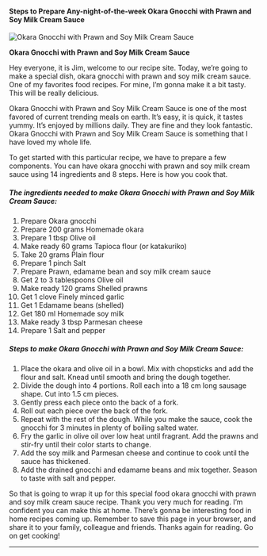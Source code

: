             

#### Steps to Prepare Any-night-of-the-week Okara Gnocchi with Prawn and Soy Milk Cream Sauce

![Okara Gnocchi with Prawn and Soy Milk Cream Sauce](https://img-global.cpcdn.com/recipes/6136839059537920/751x532cq70/okara-gnocchi-with-prawn-and-soy-milk-cream-sauce-recipe-main-photo.jpg)

**Okara Gnocchi with Prawn and Soy Milk Cream Sauce**

Hey everyone, it is Jim, welcome to our recipe site. Today, we’re going to make a special dish, okara gnocchi with prawn and soy milk cream sauce. One of my favorites food recipes. For mine, I’m gonna make it a bit tasty. This will be really delicious.

Okara Gnocchi with Prawn and Soy Milk Cream Sauce is one of the most favored of current trending meals on earth. It’s easy, it is quick, it tastes yummy. It’s enjoyed by millions daily. They are fine and they look fantastic. Okara Gnocchi with Prawn and Soy Milk Cream Sauce is something that I have loved my whole life.

To get started with this particular recipe, we have to prepare a few components. You can have okara gnocchi with prawn and soy milk cream sauce using 14 ingredients and 8 steps. Here is how you cook that.

##### The ingredients needed to make Okara Gnocchi with Prawn and Soy Milk Cream Sauce:

1.  Prepare Okara gnocchi
2.  Prepare 200 grams Homemade okara
3.  Prepare 1 tbsp Olive oil
4.  Make ready 60 grams Tapioca flour (or katakuriko)
5.  Take 20 grams Plain flour
6.  Prepare 1 pinch Salt
7.  Prepare Prawn, edamame bean and soy milk cream sauce
8.  Get 2 to 3 tablespoons Olive oil
9.  Make ready 120 grams Shelled prawns
10.  Get 1 clove Finely minced garlic
11.  Get 1 Edamame beans (shelled)
12.  Get 180 ml Homemade soy milk
13.  Make ready 3 tbsp Parmesan cheese
14.  Prepare 1 Salt and pepper

##### Steps to make Okara Gnocchi with Prawn and Soy Milk Cream Sauce:

1.  Place the okara and olive oil in a bowl. Mix with chopsticks and add the flour and salt. Knead until smooth and bring the dough together.
2.  Divide the dough into 4 portions. Roll each into a 18 cm long sausage shape. Cut into 1.5 cm pieces.
3.  Gently press each piece onto the back of a fork.
4.  Roll out each piece over the back of the fork.
5.  Repeat with the rest of the dough. While you make the sauce, cook the gnocchi for 3 minutes in plenty of boiling salted water.
6.  Fry the garlic in olive oil over low heat until fragrant. Add the prawns and stir-fry until their color starts to change.
7.  Add the soy milk and Parmesan cheese and continue to cook until the sauce has thickened.
8.  Add the drained gnocchi and edamame beans and mix together. Season to taste with salt and pepper.

So that is going to wrap it up for this special food okara gnocchi with prawn and soy milk cream sauce recipe. Thank you very much for reading. I’m confident you can make this at home. There’s gonna be interesting food in home recipes coming up. Remember to save this page in your browser, and share it to your family, colleague and friends. Thanks again for reading. Go on get cooking!

* * *